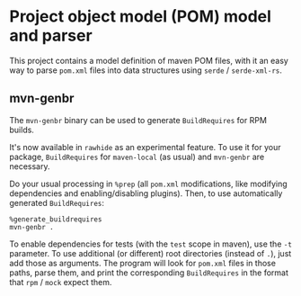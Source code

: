 # Project object model (POM) model and parser

This project contains a model definition of maven POM files, with it an easy way
to parse `pom.xml` files into data structures using `serde` / `serde-xml-rs`.

## mvn-genbr

The `mvn-genbr` binary can be used to generate `BuildRequires` for RPM builds.

It's now available in `rawhide` as an experimental feature. To use it for your
package, `BuildRequires` for `maven-local` (as usual) and `mvn-genbr` are
necessary. 

Do your usual processing in `%prep` (all `pom.xml` modifications, like modifying
dependencies and enabling/disabling plugins). Then, to use automatically generated
`BuildRequires`:

```
%generate_buildrequires
mvn-genbr .
```

To enable dependencies for tests (with the `test` scope in maven), use the `-t`
parameter. To use additional (or different) root directories (instead of `.`),
just add those as arguments. The program will look for `pom.xml` files in those
paths, parse them, and print the corresponding `BuildRequires` in the format
that `rpm` / `mock` expect them.

